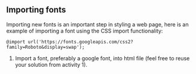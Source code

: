 ## Importing fonts

Importing new fonts is an important step in styling a web page, here is an example of importing a font using the CSS import functionality:

```
@import url('https://fonts.googleapis.com/css2?family=Roboto&display=swap');
```

1. Import a font, preferably a google font, into html file (feel free to reuse your solution from activity 1).